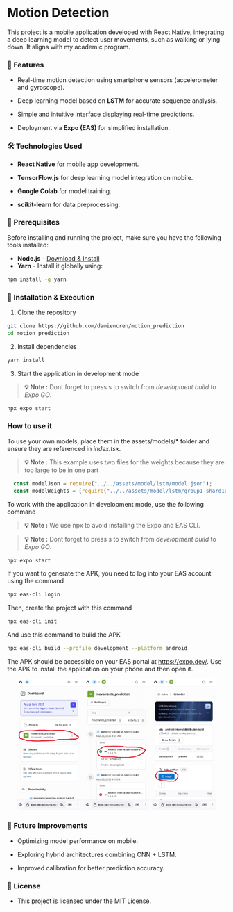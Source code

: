 # Motion Detection

This project is a mobile application developed with React Native, integrating a deep learning model to detect user movements, such as walking or lying down. It aligns with my academic program.

### 📌 Features

- Real-time motion detection using smartphone sensors (accelerometer and gyroscope).

- Deep learning model based on **LSTM** for accurate sequence analysis.

- Simple and intuitive interface displaying real-time predictions.

- Deployment via **Expo (EAS)** for simplified installation.

### 🛠 Technologies Used

- **React Native** for mobile app development.

- **TensorFlow.js** for deep learning model integration on mobile.

- **Google Colab** for model training.

- **scikit-learn** for data preprocessing.

### 📌 Prerequisites

Before installing and running the project, make sure you have the following tools installed:

- **Node.js** - [Download & Install](https://nodejs.org/)
- **Yarn** - Install it globally using:
```bash
npm install -g yarn
```

### 🚀 Installation & Execution

1. Clone the repository
```bash
git clone https://github.com/damiencren/motion_prediction
cd motion_prediction
```

2. Install dependencies

```bash
yarn install
```

3. Start the application in development mode

> **💡 Note :** Dont forget to press s to switch from *development build* to *Expo GO*.

```bash
npx expo start
```

### How to use it

To use your own models, place them in the assets/models/* folder and ensure they are referenced in *index.tsx*. 
> **💡 Note :** This example uses two files for the weights because they are too large to be in one part

```typescript
  const modelJson = require("../../assets/model/lstm/model.json");
  const modelWeights = [require("../../assets/model/lstm/group1-shard1of2.bin"),require("../../assets/model/lstm/group1-shard2of2.bin"),];
```

To work with the application in development mode, use the following command

> **💡 Note :** We use npx to avoid installing the Expo and EAS CLI.

> **💡 Note :** Dont forget to press s to switch from *development build* to *Expo GO*.

```bash
npx expo start
```
If you want to generate the APK, you need to log into your EAS account using the command
```bash
npx eas-cli login
```
Then, create the project with this command
```bash
npx eas-cli init
```
And use this command to build the APK
```bash
npx eas-cli build --profile development --platform android 
```
The APK should be accessible on your EAS portal at https://expo.dev/. Use the APK to install the application on your phone and then open it.

<p align="center">
  <img src="docs/screen1.jpg" width="30%" />
  <img src="docs/screen2.jpg" width="30%" />
  <img src="docs/screen3.jpg" width="30%" />
</p>

### 📌 Future Improvements

- Optimizing model performance on mobile.

- Exploring hybrid architectures combining CNN + LSTM.

- Improved calibration for better prediction accuracy.

### 📜 License

- This project is licensed under the MIT License.
